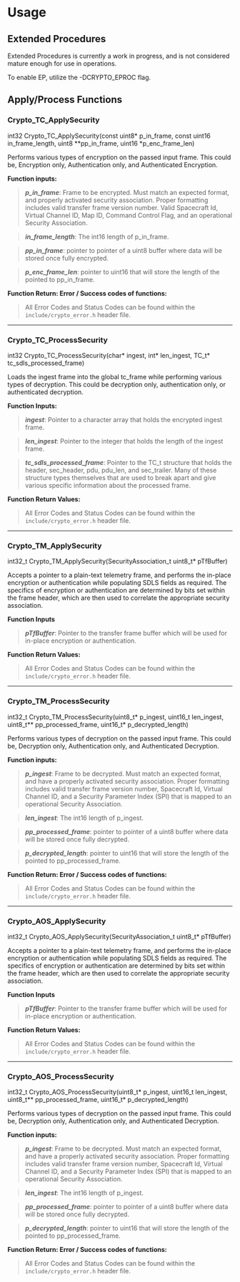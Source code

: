 # Usage

## Extended Procedures

Extended Procedures is currently a work in progress, and is not considered mature enough for use in operations.

To enable EP, utilize the -DCRYPTO_EPROC flag.

## Apply/Process Functions

### Crypto_TC_ApplySecurity

int32 Crypto_TC_ApplySecurity(const uint8* p_in_frame, const uint16 in_frame_length, uint8 **pp_in_frame, uint16 *p_enc_frame_len)

Performs various types of encryption on the passed input frame.  This could be, Encryption only, Authentication only, and Authenticated Encryption.

**Function inputs:**
  > **_p_in_frame_**: Frame to be encrypted.  Must match an expected format, and properly activated security association.  Proper formatting includes valid transfer frame version number.  Valid Spacecraft Id, Virtual Channel ID, Map ID, Command Control Flag, and an operational Security Association.

  > **_in_frame_length_**:  The int16 length of p_in_frame.

  > **_pp_in_frame_**: pointer to pointer of a uint8 buffer where data will be stored once fully encrypted.

  > **_p_enc_frame_len_**: pointer to uint16 that will store the length of the pointed to pp_in_frame.

**Function Return: Error / Success codes of functions:**
  > All Error Codes and Status Codes can be found within the `include/crypto_error.h` header file.



***


### Crypto_TC_ProcessSecurity

int32 Crypto_TC_ProcessSecurity(char* ingest, int* len_ingest, TC_t* tc_sdls_processed_frame)

Loads the ingest frame into the global tc_frame while performing various types of decryption.  This could be decryption only, authentication only, or authenticated decryption.

**Function Inputs:**
  > **_ingest_**:  Pointer to a character array that holds the encrypted ingest frame.

  > **_len_ingest_**:  Pointer to the integer that holds the length of the ingest frame.

  > **_tc_sdls_processed_frame_**:  Pointer to the TC_t structure that holds the header, sec_header, pdu, pdu_len, and sec_trailer.  Many of these structure types themselves that are used to break apart and give various specific information about the processed frame.

**Function Return Values:**
  > All Error Codes and Status Codes can be found within the `include/crypto_error.h` header file.


***

### Crypto_TM_ApplySecurity

int32_t Crypto_TM_ApplySecurity(SecurityAssociation_t uint8_t* pTfBuffer)

Accepts a pointer to a plain-text telemetry frame, and performs the in-place encryption or authentication while populating SDLS fields as required.  The specifics of encryption or authentication are determined by bits set within the frame header, which are then used to correlate the appropriate security association.

**Function Inputs**
  > **_pTfBuffer_**: Pointer to the transfer frame buffer which will be used for in-place encryption or authentication. 

**Function Return Values:**
  > All Error Codes and Status Codes can be found within the `include/crypto_error.h` header file.

*** 

### Crypto_TM_ProcessSecurity

int32_t Crypto_TM_ProcessSecurity(uint8_t* p_ingest, uint16_t len_ingest, uint8_t** pp_processed_frame, uint16_t* p_decrypted_length)

Performs various types of decryption on the passed input frame.  This could be, Decryption only, Authentication only, and Authenticated Decryption.

**Function inputs:**
  > **_p_ingest_**: Frame to be decrypted.  Must match an expected format, and have a properly activated security association.  Proper formatting includes valid transfer frame version number, Spacecraft Id, Virtual Channel ID, and a Security Parameter Index (SPI) that is mapped to an operational Security Association.

  > **_len_ingest_**:  The int16 length of p_ingest.

  > **_pp_processed_frame_**: pointer to pointer of a uint8 buffer where data will be stored once fully decrypted.

  > **_p_decrypted_length_**: pointer to uint16 that will store the length of the pointed to pp_processed_frame.

**Function Return: Error / Success codes of functions:**
  > All Error Codes and Status Codes can be found within the `include/crypto_error.h` header file.

***

### Crypto_AOS_ApplySecurity

int32_t Crypto_AOS_ApplySecurity(SecurityAssociation_t uint8_t* pTfBuffer)

Accepts a pointer to a plain-text telemetry frame, and performs the in-place encryption or authentication while populating SDLS fields as required.  The specifics of encryption or authentication are determined by bits set within the frame header, which are then used to correlate the appropriate security association.

**Function Inputs**
  > **_pTfBuffer_**: Pointer to the transfer frame buffer which will be used for in-place encryption or authentication. 

**Function Return Values:**
  > All Error Codes and Status Codes can be found within the `include/crypto_error.h` header file.

*** 

### Crypto_AOS_ProcessSecurity

int32_t Crypto_AOS_ProcessSecurity(uint8_t* p_ingest, uint16_t len_ingest, uint8_t** pp_processed_frame, uint16_t* p_decrypted_length)

Performs various types of decryption on the passed input frame.  This could be, Decryption only, Authentication only, and Authenticated Decryption.

**Function inputs:**
  > **_p_ingest_**: Frame to be decrypted.  Must match an expected format, and have a properly activated security association.  Proper formatting includes valid transfer frame version number, Spacecraft Id, Virtual Channel ID, and a Security Parameter Index (SPI) that is mapped to an operational Security Association.

  > **_len_ingest_**:  The int16 length of p_ingest.

  > **_pp_processed_frame_**: pointer to pointer of a uint8 buffer where data will be stored once fully decrypted.

  > **_p_decrypted_length_**: pointer to uint16 that will store the length of the pointed to pp_processed_frame.

**Function Return: Error / Success codes of functions:**
  > All Error Codes and Status Codes can be found within the `include/crypto_error.h` header file.

